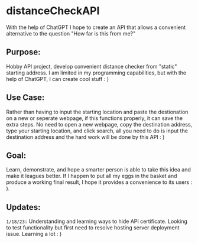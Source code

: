 # distanceCheckAPI
With the help of ChatGPT I hope to create an API that allows a convenient alternative to the question "How far is this from me?"


## Purpose: 
Hobby API project, develop convenient distance checker from "static" starting address. 
I am limited in my programming capabilities, but with the help of ChatGPT, I can create cool stuff : )


## Use Case:
Rather than having to input the starting location and paste the destionation on a new
or seperate webpage, if this functions properly, it can save the extra steps. No need to open a new
webpage, copy the destination address, type your starting location, and click search, all you need
to do is input the destination address and the hard work will be done by this API : )

## Goal:

Learn, demonstrate, and hope a smarter person is able to take this idea and make it leagues better.
If I happen to put all my eggs in the basket and produce a working final result, I hope it provides
a convenience to its users : ).


## Updates:

```1/18/23:``` Understanding and learning ways to hide API certificate. Looking to test functionality but
first need to resolve hosting server deployment issue. Learning a lot : )
